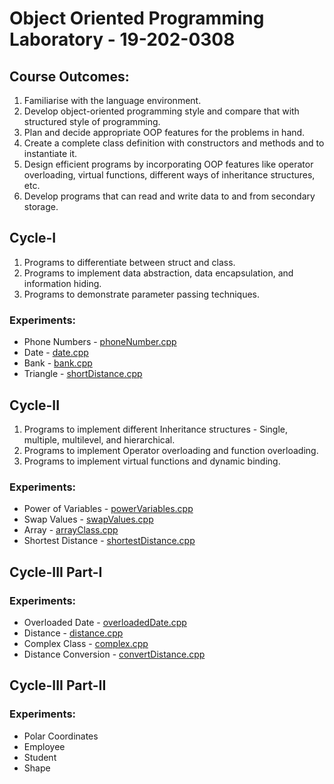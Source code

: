 # Object Oriented Programming Laboratory - 19-202-0308

## Course Outcomes:
1. Familiarise with the language environment.
2. Develop object-oriented programming style and compare that with structured style of programming.
3. Plan and decide appropriate OOP features for the problems in hand.
4. Create a complete class definition with constructors and methods and to instantiate it.
5. Design efficient programs by incorporating OOP features like operator overloading, virtual functions, different ways of inheritance structures, etc.
6. Develop programs that can read and write data to and from secondary storage.

## Cycle-I
1. Programs to differentiate between struct and class.
2. Programs to implement data abstraction, data encapsulation, and information hiding.
3. Programs to demonstrate parameter passing techniques.

### Experiments:
- Phone Numbers - [phoneNumber.cpp](phoneNumber.cpp)
- Date - [date.cpp](date.cpp)
- Bank - [bank.cpp](bank.cpp)
- Triangle - [shortDistance.cpp](shortDistance.cpp)

## Cycle-II
1. Programs to implement different Inheritance structures - Single, multiple, multilevel, and hierarchical.
2. Programs to implement Operator overloading and function overloading.
3. Programs to implement virtual functions and dynamic binding.

### Experiments:
- Power of Variables - [powerVariables.cpp](powerVariables.cpp)
- Swap Values - [swapValues.cpp](swapValues.cpp)
- Array - [arrayClass.cpp](arrayClass.cpp)
- Shortest Distance - [shortestDistance.cpp](shortestDistance.cpp)

## Cycle-III Part-I

### Experiments:
- Overloaded Date - [overloadedDate.cpp](overloadedDate.cpp)
- Distance - [distance.cpp](distance.cpp)
- Complex Class - [complex.cpp](complex.cpp)
- Distance Conversion - [convertDistance.cpp](convertDistance.cpp)

## Cycle-III Part-II

### Experiments:
- Polar Coordinates
- Employee
- Student 
- Shape 
